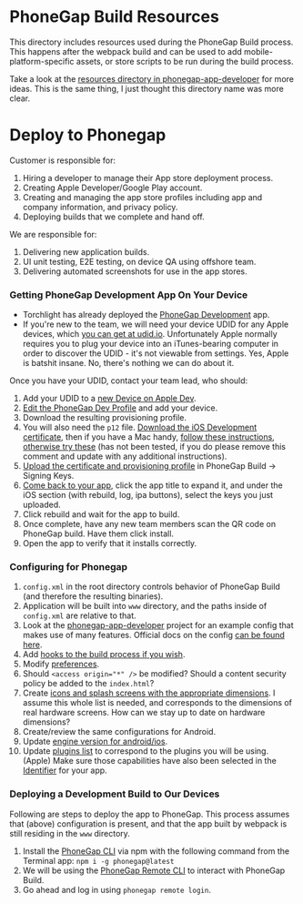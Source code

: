 # PhoneGap Build Resources

This directory includes resources used during the PhoneGap Build process.  This happens after the webpack build and can be used to add mobile-platform-specific assets, or store scripts to be run during the build process.

Take a look at the [resources directory in phonegap-app-developer](https://github.com/TorchlightSoftware/phonegap-app-developer/tree/master/resources) for more ideas.  This is the same thing, I just thought this directory name was more clear.

# Deploy to Phonegap

Customer is responsible for:

1. Hiring a developer to manage their App store deployment process.
2. Creating Apple Developer/Google Play account.
3. Creating and managing the app store profiles including app and company information, and privacy policy.
4. Deploying builds that we complete and hand off.

We are responsible for:

1. Delivering new application builds.
2. UI unit testing, E2E testing, on device QA using offshore team.
3. Delivering automated screenshots for use in the app stores.

### Getting PhoneGap Development App On Your Device

* Torchlight has already deployed the [PhoneGap Development](https://github.com/TorchlightSoftware/phonegap-app-developer) app.
* If you're new to the team, we will need your device UDID for any Apple devices, which [you can get at udid.io](https://get.udid.io).  Unfortunately Apple normally requires you to plug your device into an iTunes-bearing computer in order to discover the UDID - it's not viewable from settings.  Yes, Apple is batshit insane.  No, there's nothing we can do about it.

Once you have your UDID, contact your team lead, who should:

1. Add your UDID to a [new Device on Apple Dev](https://developer.apple.com/account/resources/devices/list).
2. [Edit the PhoneGap Dev Profile](https://developer.apple.com/account/resources/profiles/list) and add your device.
3. Download the resulting provisioning profile.
4. You will also need the `p12` file.  [Download the iOS Development certificate](https://developer.apple.com/account/resources/certificates/list), then if you have a Mac handy, [follow these instructions](https://community.telligent.com/community/9/w/user-documentation/52415/convert-a-cer-file-to-a-p12-file), [otherwise try these](https://gist.github.com/jcward/d08b33fc3e6c5f90c18437956e5ccc35) (has not been tested, if you do please remove this comment and update with any additional instructions).
5. [Upload the certificate and provisioning profile](https://build.phonegap.com/people/edit) in PhoneGap Build -> Signing Keys.
6. [Come back to your app](https://build.phonegap.com/apps), click the app title to expand it, and under the iOS section (with rebuild, log, ipa buttons), select the keys you just uploaded.
7. Click rebuild and wait for the app to build.
8. Once complete, have any new team members scan the QR code on PhoneGap build.  Have them click install.
9. Open the app to verify that it installs correctly.

### Configuring for Phonegap

1. `config.xml` in the root directory controls behavior of PhoneGap Build (and therefore the resulting binaries).
2. Application will be built into `www` directory, and the paths inside of `config.xml` are relative to that.
3. Look at the [phonegap-app-developer](https://github.com/TorchlightSoftware/phonegap-app-developer/blob/master/config.xml) project for an example config that makes use of many features.  Official docs on the config [can be found here](http://docs.phonegap.com/phonegap-build/configuring/).
4. Add [hooks to the build process if you wish](https://github.com/TorchlightSoftware/phonegap-app-developer/blob/master/config.xml#L10-L14).
5. Modify [preferences](https://github.com/TorchlightSoftware/phonegap-app-developer/blob/master/config.xml#L15-L17).
6. Should `<access origin="*" />` be modified?  Should a content security policy be added to the `index.html`?
7. Create [icons and splash screens with the appropriate dimensions](https://github.com/TorchlightSoftware/phonegap-app-developer/blob/master/config.xml#L25-L53).  I assume this whole list is needed, and corresponds to the dimensions of real hardware screens.  How can we stay up to date on hardware dimensions?
8. Create/review the same configurations for Android.
9. Update [engine version for android/ios](https://github.com/TorchlightSoftware/phonegap-app-developer/blob/master/config.xml#L66-L67).
10. Update [plugins list](https://github.com/TorchlightSoftware/phonegap-app-developer/blob/master/config.xml#L68-L109) to correspond to the plugins you will be using.  (Apple) Make sure those capabilities have also been selected in the [Identifier](https://developer.apple.com/account/resources/identifiers/list/bundleId) for your app.

### Deploying a Development Build to Our Devices

Following are steps to deploy the app to PhoneGap.  This process assumes that (above) configuration is present, and that the app built by webpack is still residing in the `www` directory.

1. Install the [PhoneGap CLI](http://docs.phonegap.com/getting-started/1-install-phonegap/cli/) via npm with the following command from the Terminal app: `npm i -g phonegap@latest`
2. We will be using the [PhoneGap Remote CLI](http://docs.phonegap.com/references/phonegap-cli/remote-usage/) to interact with PhoneGap Build.
3. Go ahead and log in using `phonegap remote login`.
